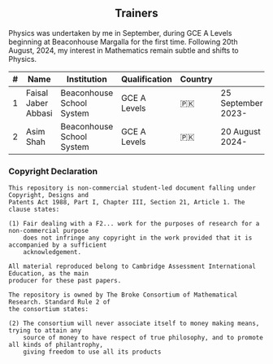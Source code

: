 <h2 align=center> Trainers</h2>
Physics was undertaken by me in September, during GCE A Levels beginning at Beaconhouse Margalla for the first time. Following 20th August, 2024, my interest in Mathematics remain subtle and shifts to Physics.

|#|Name|Institution|Qualification|Country| |
|--|----|----------|-------------|-------|-|
|1|Faisal Jaber Abbasi|Beaconhouse School System|GCE A Levels|🇵🇰|25 September 2023-|
|2|Asim Shah|Beaconhouse School System| GCE A Levels| 🇵🇰| 20 August 2024-|
### Copyright Declaration
```
This repository is non-commercial student-led document falling under Copyright, Designs and
Patents Act 1988, Part I, Chapter III, Section 21, Article 1. The clause states:

(1) Fair dealing with a F2... work for the purposes of research for a non-commercial purpose
    does not infringe any copyright in the work provided that it is accompanied by a sufficient
    acknowledgement.

All material reproduced belong to Cambridge Assessment International Education, as the main
producer for these past papers.

The repository is owned by The Broke Consortium of Mathematical Research. Standard Rule 2 of
the consortium states:

(2) The consortium will never associate itself to money making means, trying to attain any
    source of money to have respect of true philosophy, and to promote all kinds of philantrophy,
    giving freedom to use all its products 
```
